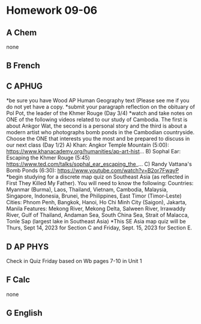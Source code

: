 Homework 09-06
==========

A Chem
-------
none

B French
-------


C APHUG
-------
*be sure you have Wood AP Human Geography text (Please see me if you do not yet have a copy.
*submit your paragraph reflection on the obituary of Pol Pot, the leader of the Khmer Rouge (Day 3/4)
*watch and take notes on ONE of the following videos related to our study of Cambodia. The first is about Ankgor Wat, the second is a personal story and the third is about a modern artist who photographs bomb ponds in the Cambodian countryside. Choose the ONE that interests you the most and be prepared to discuss in our next class (Day 1/2)
A) Khan: Angkor Temple Mountain (5:00):
https://www.khanacademy.org/humanities/ap-art-hist...
B) Sophal Ear: Escaping the Khmer Rouge (5:45)
https://www.ted.com/talks/sophal_ear_escaping_the_...
C) Randy Vattana's Bomb Ponds (6:30):
https://www.youtube.com/watch?v=B2or7FwayP
*begin studying for a discrete map quiz on Southeast Asia (as reflected in First They Killed My Father). You will need to know the following:
Countries: Myanmar (Burma), Laos, Thailand, Vietnam, Cambodia, Malaysia, Singapore, Indonesia, Brunei, the Philippines, East Timor (Timor-Leste)
Cities: Phnom Penh, Bangkok, Hanoi, Ho Chi Minh City (Saigon), Jakarta, Manila
Features: Mekong River, Mekong Delta, Salween River, Irrawaddy River, Gulf of Thailand, Andaman Sea, South China Sea, Strait of Malacca, Tonle Sap (largest lake in Southeast Asia)
*This SE Asia map quiz will be Thurs, Sept 14, 2023 for Section C  and Friday, Sept. 15, 2023 for Section E.

D AP PHYS
-------
Check in Quiz Friday based on Wb pages 7-10 in Unit 1

F Calc
-------
none

G English
------